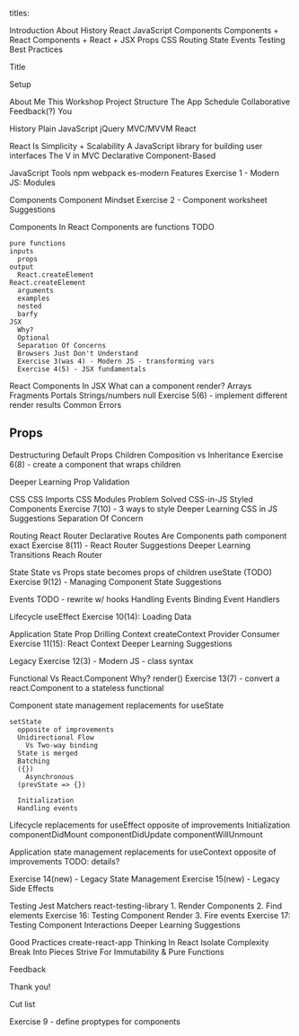 titles:

Introduction
About
History
React
JavaScript
Components
Components + React
Components + React + JSX
Props
CSS
Routing
State
Events
Testing
Best Practices

Title

Setup

About
  Me
  This Workshop
    Project Structure
    The App
    Schedule
    Collaborative
    Feedback(?)
  You

History
  Plain JavaScript
  jQuery
  MVC/MVVM
  React

React
  Is
    Simplicity + Scalability
    A JavaScript library for building user interfaces
    The V in MVC
    Declarative
    Component-Based

JavaScript
  Tools
    npm
    webpack
    es-modern
  Features
    Exercise 1 - Modern JS: Modules

Components
  Component Mindset
  Exercise 2 - Component worksheet
  Suggestions

Components In React
  Components are functions TODO

    pure functions
    inputs
      props
    output
      React.createElement
    React.createElement
      arguments
      examples
      nested
      barfy
    JSX
      Why?
      Optional
      Separation Of Concerns
      Browsers Just Don't Understand
      Exercise 3(was 4) - Modern JS - transforming vars
      Exercise 4(5) - JSX fundamentals

React Components In JSX
  What can a component render?
    Arrays
    Fragments
    Portals
    Strings/numbers
    null
    Exercise 5(6) - implement different render results
    Common Errors

Props
  --
  Destructuring
  Default Props
  Children
    Composition vs Inheritance
  Exercise 6(8) - create a component that wraps children

  Deeper Learning
    Prop Validation

CSS
  CSS Imports
  CSS Modules
    Problem Solved
  CSS-in-JS
    Styled Components
  Exercise 7(10) - 3 ways to style
  Deeper Learning
    CSS in JS
  Suggestions
    Separation Of Concern
  
Routing
  React Router
    Declarative
    Routes Are Components
    <Router>
    <Route>
      path
      component
      exact
    <Link>
    <NavLink>
  Exercise 8(11) - React Router
  Suggestions
  Deeper Learning
    Transitions
    Reach Router

State
  State vs Props
  state becomes props of children
  useState (TODO)
  Exercise 9(12) - Managing Component State
  Suggestions

Events TODO - rewrite w/ hooks
  Handling Events
  Binding Event Handlers

Lifecycle
  useEffect
  Exercise 10(14): Loading Data

Application State
  Prop Drilling
  Context
    createContext
    Provider
    Consumer
  Exercise 11(15): React Context
  Deeper Learning
  Suggestions

Legacy
  Exercise 12(3) - Modern JS - class syntax
  
  Functional Vs React.Component
    Why?
    render()
    Exercise 13(7) - convert a react.Component to a stateless functional

  Component state management
    replacements for useState

    setState
      opposite of improvements
      Unidirectional Flow
        Vs Two-way binding
      State is merged
      Batching
      ({})
        Asynchronous
      (prevState => {})

      Initialization
      Handling events


  Lifecycle
    replacements for useEffect
      opposite of improvements
    Initialization
    componentDidMount
    componentDidUpdate
    componentWillUnmount

  Application state management
    replacements for useContext
      opposite of improvements
    TODO: details?    

  Exercise 14(new) - Legacy State Management
  Exercise 15(new) - Legacy Side Effects

Testing
  Jest
  Matchers
  react-testing-library
    1. Render Components
    2. Find elements
      Exercise 16: Testing Component Render
    3. Fire events
      Exercise 17: Testing Component Interactions
  Deeper Learning
  Suggestions

Good Practices
  create-react-app
  Thinking In React
  Isolate Complexity
  Break Into Pieces
  Strive For Immutability & Pure Functions

Feedback

Thank you!



Cut list

  Exercise 9 - define proptypes for components
